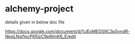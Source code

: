 # alchemy-project

details given in below doc file

https://docs.google.com/document/d/1jJEpMEDS9C3p5yndR-NpqLNqI1pcP65IzC9p6tmK6_E/edit
